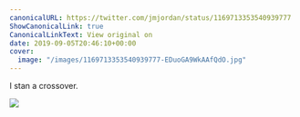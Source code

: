 ```yaml
---
canonicalURL: https://twitter.com/jmjordan/status/1169713353540939777
ShowCanonicalLink: true
CanonicalLinkText: View original on
date: 2019-09-05T20:46:10+00:00
cover:
  image: "/images/1169713353540939777-EDuoGA9WkAAfQdO.jpg"
---
```

I stan a crossover.

![](/images/1169713353540939777-EDuoGA9WkAAfQdO.jpg)